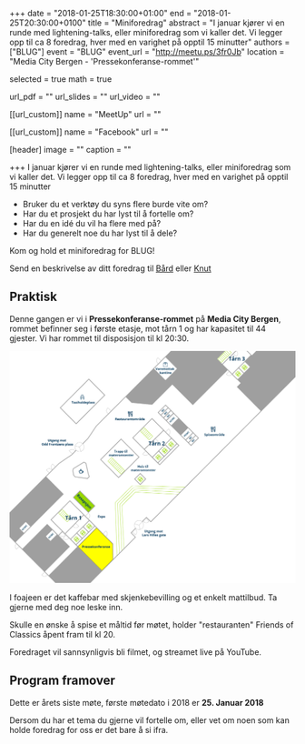 +++
date = "2018-01-25T18:30:00+01:00"
end = "2018-01-25T20:30:00+0100"
title = "Miniforedrag"
abstract = "I januar kjører vi en runde med lightening-talks, eller miniforedrag som vi kaller det. Vi legger opp til ca 8 foredrag, hver med en varighet på opptil 15 minutter"
authors = ["BLUG"]
event = "BLUG"
event_url = "http://meetu.ps/3fr0Jb"
location = "Media City Bergen - 'Pressekonferanse-rommet'"

selected = true
math = true

url_pdf = ""
url_slides = ""
url_video = ""


[[url_custom]]
name = "MeetUp"
url = ""


[[url_custom]]
name = "Facebook"
url = ""

[header]
image = ""
caption = ""

+++
I januar kjører vi en runde med lightening-talks, eller miniforedrag som vi kaller det. Vi legger opp til ca 8 foredrag, hver med en varighet på opptil 15 minutter

* Bruker du et verktøy du syns flere burde vite om?
* Har du et prosjekt du har lyst til å fortelle om?
* Har du en idé du vil ha flere med på?
* Har du generelt noe du har lyst til å dele?

Kom og hold et miniforedrag for BLUG!

Send en beskrivelse av ditt foredrag til [Bård](mailto:elzapp@gmail.com) eller [Knut](mailto:gnonthgol@gmail.com)

<!-- 
## Video

<div class="video"><iframe src="https://www.youtube.com/embed/jmj3zLXai-4" frameborder="0" allowfullscreen></iframe></div>
-->
## Praktisk
Denne gangen er vi i **Pressekonferanse-rommet** på **Media City Bergen**, rommet befinner seg i første etasje, mot tårn 1 og har kapasitet til 44 gjester. Vi har rommet til disposisjon til kl 20:30. 

!["Kart over MCB"](/img/mcb_kart.png "Map")

I foajeen er det kaffebar med skjenkebevilling og et enkelt mattilbud. Ta gjerne med deg noe leske inn.

Skulle en ønske å spise et måltid før møtet, holder "restauranten" Friends of Classics åpent fram til kl 20.

Foredraget vil sannsynligvis bli filmet, og streamet live på YouTube.

## Program framover

Dette er årets siste møte, første møtedato i 2018 er **25. Januar 2018**

Dersom du har et tema du gjerne vil fortelle om, eller vet om noen som kan holde foredrag for oss er det bare å si ifra.


<!-- test -->
